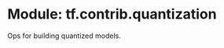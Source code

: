 <div itemscope itemtype="http://developers.google.com/ReferenceObject">
<meta itemprop="name" content="tf.contrib.quantization" />
<meta itemprop="path" content="Stable" />
</div>

# Module: tf.contrib.quantization

Ops for building quantized models.

<!-- Placeholder for "Used in" -->


